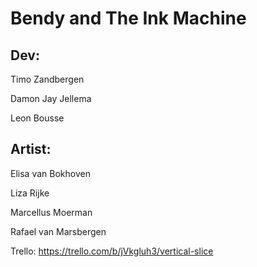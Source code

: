 # Bendy and The Ink Machine

## Dev:

Timo Zandbergen

Damon Jay Jellema

Leon Bousse

## Artist:

Elisa van Bokhoven

Liza Rijke

Marcellus Moerman

Rafael van Marsbergen

Trello: https://trello.com/b/jVkgluh3/vertical-slice





